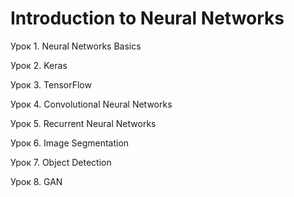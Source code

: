 # Introduction to Neural Networks

Урок 1. Neural Networks Basics

Урок 2. Keras

Урок 3. TensorFlow

Урок 4. Convolutional Neural Networks

Урок 5. Recurrent Neural Networks

Урок 6. Image Segmentation

Урок 7. Object Detection

Урок 8. GAN
